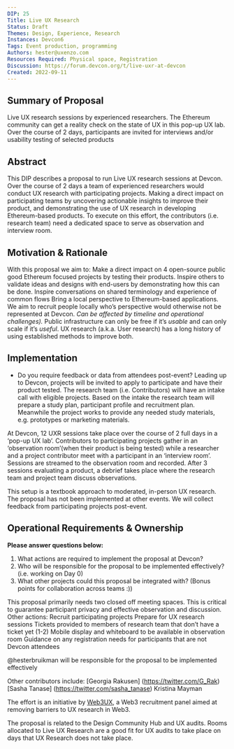 ```yaml
---
DIP: 25
Title: Live UX Research
Status: Draft
Themes: Design, Experience, Research
Instances: Devcon6
Tags: Event production, programming
Authors: hester@uxenzo.com
Resources Required: Physical space, Registration
Discussion: https://forum.devcon.org/t/live-uxr-at-devcon
Created: 2022-09-11
---
```

 
## Summary of Proposal
Live UX research sessions by experienced researchers. The Ethereum community can get a reality check on the state of UX in this pop-up UX lab. Over the course of 2 days, participants are invited for interviews and/or usability testing of selected products
 
## Abstract
This DIP describes a proposal to run Live UX research sessions at Devcon. Over the course of 2 days a team of experienced researchers would conduct UX research with participating projects. Making a direct impact on participating teams by uncovering actionable insights to improve their product, and demonstrating the use of UX research in developing Ethereum-based products. To execute on this effort, the contributors (i.e. research team) need a dedicated space to serve as observation and interview room.
 
## Motivation & Rationale
With this proposal we aim to:
Make a direct impact on 4 open-source public good Ethereum focused projects by testing their products.
Inspire others to validate ideas and designs with end-users by demonstrating how this can be done.
Inspire conversations on shared terminology and experience of common flows
Bring a local perspective to Ethereum-based applications. We aim to recruit people locally who’s perspective would otherwise not be represented at Devcon. *Can be affected by timeline and operational challenges).*
Public infrastructure can only be free if it’s *usable* and can only scale if it’s *useful*. UX research (a.k.a. User research) has a long history of using established methods to improve both.
 
## Implementation
- Do you require feedback or data from attendees post-event?
Leading up to Devcon, projects will be invited to apply to participate and have their product tested. The research team (i.e. Contributors) will have an intake call with eligible projects. Based on the intake the research team will prepare a study plan, participant profile and recruitment plan. Meanwhile the project works to provide any needed study materials, e.g. prototypes or marketing materials.
 
At Devcon, 12 UXR sessions take place over the course of 2 full days in a ‘pop-up UX lab’. Contributors to participating projects gather in an ‘observation room’(when their product is being tested) while a researcher and a project contributor meet with a participant in an ‘interview room’. Sessions are streamed to the observation room and recorded. After 3 sessions evaluating a product, a debrief takes place where the research team and project team discuss observations.
 
This setup is a textbook approach to moderated, in-person UX research. The proposal has not been implemented at other events. We will collect feedback from participating projects post-event.
 
 
## Operational Requirements & Ownership
__Please answer questions below:__
1. What actions are required to implement the proposal at Devcon?
2. Who will be responsible for the proposal to be implemented effectively? (i.e. working on Day 0)
3. What other projects could this proposal be integrated with? (Bonus points for collaboration across teams :))
 
This proposal primarily needs two closed off meeting spaces. This is critical to guarantee participant privacy and effective observation and discussion. Other actions:
Recruit participating projects
Prepare for UX research sessions
Tickets provided to members of research team that don’t have a ticket yet (1-2)
Mobile display and whiteboard to be available in observation room
Guidance on any registration needs for participants that are not Devcon attendees
 
@hesterbruikman will be responsible for the proposal to be implemented effectively

Other contributors include:
[Georgia Rakusen] (https://twitter.com/G_Rak)
[Sasha Tanase] (https://twitter.com/sasha_tanase)
Kristina Mayman 

The effort is an initiative by [Web3UX](https://mobile.twitter.com/Web3UX), a Web3 recruitment panel aimed at removing barriers to UX research in Web3.
 
The proposal is related to the Design Community Hub and UX audits. Rooms allocated to Live UX Research are a good fit for UX audits to take place on  days that UX Research does not take place.
